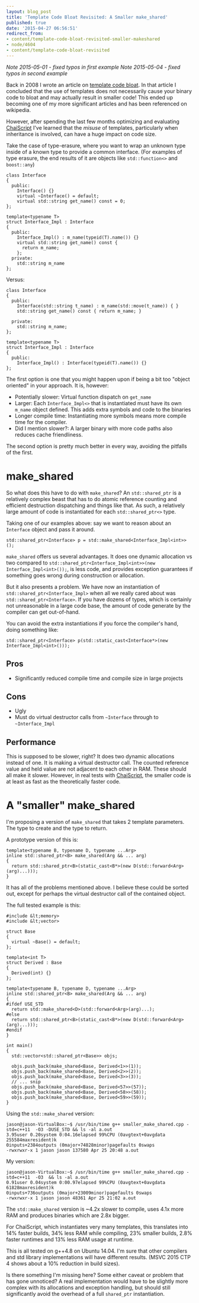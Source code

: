 ```yaml
---
layout: blog_post
title: 'Template Code Bloat Revisited: A Smaller make_shared'
published: true
date: '2015-04-27 06:56:51'
redirect_from:
- content/template-code-bloat-revisited-smaller-makeshared
- node/4604
- content/template-code-bloat-revisited
---
```


*Note 2015-05-01 - fixed typos in first example* *Note 2015-05-04 - fixed typos in second example*

Back in 2008 I wrote an article on [template code bloat](/content/nobody-understands-c-part-5-template-code-bloat). In that article I concluded that the use of templates does not necessarily cause your binary code to bloat and may actually result in smaller code! This ended up becoming one of my more significant articles and has been referenced on wikipedia.

However, after spending the last few months optimizing and evaluating [ChaiScript](http://chaiscript.com) I've learned that the *misuse* of templates, particularly when inheritance is involved, can have a huge impact on code size.

Take the case of type-erasure, where you want to wrap an unknown type inside of a known type to provide a common interface. (For examples of type erasure, the end results of it are objects like `std::function<>` and `boost::any`)


    class Interface
    {
      public:
        Interface() {}
        virtual ~Interface() = default;
        virtual std::string get_name() const = 0;
    };

    template<typename T>
    struct Interface_Impl : Interface
    {
      public:
        Interface_Impl() : m_name(typeid(T).name()) {}
        virtual std::string get_name() const {
          return m_name;
        };
      private:
        std::string m_name
    };


Versus:


    class Interface
    {
      public:
        Interface(std::string t_name) : m_name(std::move(t_name)) { }
        std::string get_name() const { return m_name; }

      private:
        std::string m_name;
    };

    template<typename T>
    struct Interface_Impl : Interface
    {
      public:
        Interface_Impl() : Interface(typeid(T).name()) {}
    };


The first option is one that you might happen upon if being a bit too "object oriented" in your approach. It is, however:

-   Potentially slower: Virtual function dispatch on `get_name`
-   Larger: Each `Interface_Impl<>` that is instantiated must have its own `m_name` object defined. This adds extra symbols and code to the binaries
-   Longer compile time: Instantiating more symbols means more compile time for the compiler.
-   Did I mention slower?: A larger binary with more code paths also reduces cache friendliness.

The second option is pretty much better in every way, avoiding the pitfalls of the first.

make_shared
============

So what does this have to do with `make_shared`? An `std::shared_ptr` is a relatively complex beast that has to do atomic reference counting and efficient destruction dispatching and things like that. As such, a relatively large amount of code is instantiated for each `std::shared_ptr<>` type.

Taking one of our examples above: say we want to reason about an `Interface` object and pass it around.


    std::shared_ptr<Interface> p = std::make_shared<Interface_Impl<int>>(); 


`make_shared` offers us several advantages. It does one dynamic allocation vs two compared to `std::shared_ptr<Interface_Impl<int>>(new Interface_Impl<int>());`, is less code, and provides exception guarantees if something goes wrong during construction or allocation.

But it also presents a problem. We have now an instantiation of `std::shared_ptr<Interface_Impl>` when all we really cared about was `std::shared_ptr<Interface>`. If you have dozens of types, which is certainly not unreasonable in a large code base, the amount of code generate by the compiler can get out-of-hand.

You can avoid the extra instantiations if you force the compiler's hand, doing something like:


    std::shared_ptr<Interface> p(std::static_cast<Interface*>(new Interface_Impl<int>()));


Pros
----

-   Significantly reduced compile time and compile size in large projects

Cons
----

-   Ugly
-   Must do virtual destructor calls from `~Interface` through to `~Interface_Impl`

Performance
-----------

This is supposed to be slower, right? It does two dynamic allocations instead of one. It is making a virtual destructor call. The counted reference value and held value are not adjacent to each other in RAM. These should all make it slower. However, in real tests with [ChaiScript](http://chaiscript.com), the smaller code is at least as fast as the theoretically faster code.

A "smaller" make_shared
========================

I'm proposing a version of `make_shared` that takes 2 template parameters. The type to create and the type to return.

A prototype version of this is:


    template<typename B, typename D, typename ...Arg>
    inline std::shared_ptr<B> make_shared(Arg && ... arg)
    {
      return std::shared_ptr<B>(static_cast<B*>(new D(std::forward<Arg>(arg)...)));
    }


It has all of the problems mentioned above. I believe these could be sorted out, except for perhaps the virtual destructor call of the contained object.

The full tested example is this:


    #include &lt;memory>
    #include &lt;vector>

    struct Base
    {
      virtual ~Base() = default;
    };

    template<int T>
    struct Derived : Base
    {
      Derived(int) {}
    };

    template<typename B, typename D, typename ...Arg>
    inline std::shared_ptr<B> make_shared(Arg && ... arg)
    {
    #ifdef USE_STD
      return std::make_shared<D>(std::forward<Arg>(arg)...);
    #else
      return std::shared_ptr<B>(static_cast<B*>(new D(std::forward<Arg>(arg)...)));
    #endif
    }

    int main()
    {
      std::vector<std::shared_ptr<Base>> objs;

      objs.push_back(make_shared<Base, Derived<1>>(1));
      objs.push_back(make_shared<Base, Derived<2>>(2));
      objs.push_back(make_shared<Base, Derived<3>>(3));
      // ... snip
      objs.push_back(make_shared<Base, Derived<57>>(57));
      objs.push_back(make_shared<Base, Derived<58>>(58));
      objs.push_back(make_shared<Base, Derived<59>>(59));
    }


Using the `std::make_shared` version:


    jason@jason-VirtualBox:~$ /usr/bin/time g++ smaller_make_shared.cpp -std=c++11  -O3 -DUSE_STD && ls -al a.out
    3.95user 0.20system 0:04.16elapsed 99%CPU (0avgtext+0avgdata 255584maxresident)k
    0inputs+2384outputs (0major+74828minor)pagefaults 0swaps
    -rwxrwxr-x 1 jason jason 137580 Apr 25 20:48 a.out


My version:


    jason@jason-VirtualBox:~$ /usr/bin/time g++ smaller_make_shared.cpp -std=c++11  -O3  && ls -al a.out
    0.91user 0.04system 0:00.97elapsed 99%CPU (0avgtext+0avgdata 61828maxresident)k
    0inputs+736outputs (0major+23009minor)pagefaults 0swaps
    -rwxrwxr-x 1 jason jason 48361 Apr 25 21:02 a.out


The `std::make_shared` version is ~4.2x slower to compile, uses 4.1x more RAM and produces binaries which are 2.8x bigger.

For ChaiScript, which instantiates very many templates, this translates into 14% faster builds, 34% less RAM while compiling, 23% smaller builds, 2.8% faster runtimes and 13% less RAM usage at runtime.

This is all tested on g++4.8 on Ubuntu 14.04. I'm sure that other compilers and std library implementations will have different results. (MSVC 2015 CTP 4 shows about a 10% reduction in build sizes).

Is there something I'm missing here? Some either caveat or problem that has gone unnoticed? A real implementation would have to be slightly more complex with its allocations and exception handling, but should still significantly avoid the overhead of a full `shared_ptr` instantiation.
